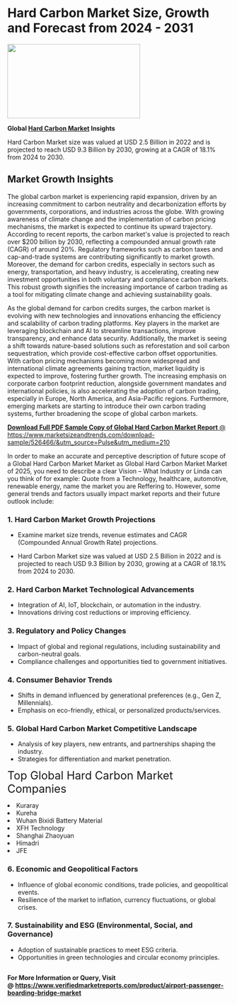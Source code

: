 <H1>Hard Carbon Market Size, Growth and Forecast from 2024 - 2031</H1><img class="aligncenter size-medium wp-image-584254" src="https://thirdeyenews.in/wp-content/uploads/2024/09/Global-Market-Research-300x168.jpeg" alt="" width="300" height="168" /><p><strong>Global&nbsp;<a href="https://www.marketsizeandtrends.com/download-sample/526466/&amp;utm_source=Pulse&amp;utm_medium=210">Hard Carbon Market</a> Insights</strong></p><p>Hard Carbon Market size was valued at USD 2.5 Billion in 2022 and is projected to reach USD 9.3 Billion by 2030, growing at a CAGR of 18.1% from 2024 to 2030.</p><p><h2>Market Growth Insights</h2> <p>The global carbon market is experiencing rapid expansion, driven by an increasing commitment to carbon neutrality and decarbonization efforts by governments, corporations, and industries across the globe. With growing awareness of climate change and the implementation of carbon pricing mechanisms, the market is expected to continue its upward trajectory. According to recent reports, the carbon market's value is projected to reach over $200 billion by 2030, reflecting a compounded annual growth rate (CAGR) of around 20%. Regulatory frameworks such as carbon taxes and cap-and-trade systems are contributing significantly to market growth. Moreover, the demand for carbon credits, especially in sectors such as energy, transportation, and heavy industry, is accelerating, creating new investment opportunities in both voluntary and compliance carbon markets. This robust growth signifies the increasing importance of carbon trading as a tool for mitigating climate change and achieving sustainability goals.</p> <p><a href="#"></a></p> <p>As the global demand for carbon credits surges, the carbon market is evolving with new technologies and innovations enhancing the efficiency and scalability of carbon trading platforms. Key players in the market are leveraging blockchain and AI to streamline transactions, improve transparency, and enhance data security. Additionally, the market is seeing a shift towards nature-based solutions such as reforestation and soil carbon sequestration, which provide cost-effective carbon offset opportunities. With carbon pricing mechanisms becoming more widespread and international climate agreements gaining traction, market liquidity is expected to improve, fostering further growth. The increasing emphasis on corporate carbon footprint reduction, alongside government mandates and international policies, is also accelerating the adoption of carbon trading, especially in Europe, North America, and Asia-Pacific regions. Furthermore, emerging markets are starting to introduce their own carbon trading systems, further broadening the scope of global carbon markets.</p> <p><a href="#"></p><p><span class=""><strong>Download Full PDF Sample Copy of Global Hard Carbon Market Report</strong> @ <a href="https://www.marketsizeandtrends.com/download-sample/526466/&amp;utm_source=Pulse&amp;utm_medium=210" target="_blank">https://www.marketsizeandtrends.com/download-sample/526466/&amp;utm_source=Pulse&amp;utm_medium=210</a></span></p><p>In order to make an accurate and perceptive description of future scope of a Global&nbsp;Hard Carbon Market Market as Global&nbsp;Hard Carbon Market Market of 2025, you need to describe a clear Vision &ndash; What Industry or Linda can you think of for example: Quote from a Technology, healthcare, automotive, renewable energy, name the market you are Reffering to. However, some general trends and factors usually impact market reports and their future outlook include:</p><h3>1.&nbsp;<strong>Hard Carbon Market Growth Projections</strong></h3><ul><li>Examine market size trends, revenue estimates and CAGR (Compounded Annual Growth Rate) projections.</li><li><p>Hard Carbon Market size was valued at USD 2.5 Billion in 2022 and is projected to reach USD 9.3 Billion by 2030, growing at a CAGR of 18.1% from 2024 to 2030.</p></li></ul><h3>2.&nbsp;<strong>Hard Carbon Market Technological Advancements</strong></h3><ul><li>Integration of AI, IoT, blockchain, or automation in the industry.</li><li>Innovations driving cost reductions or improving efficiency.</li></ul><h3>3.&nbsp;<strong>Regulatory and Policy Changes</strong></h3><ul><li>Impact of global and regional regulations, including sustainability and carbon-neutral goals.</li><li>Compliance challenges and opportunities tied to government initiatives.</li></ul><h3>4.&nbsp;<strong>Consumer Behavior Trends</strong></h3><ul><li>Shifts in demand influenced by generational preferences (e.g., Gen Z, Millennials).</li><li>Emphasis on eco-friendly, ethical, or personalized products/services.</li></ul><h3>5.&nbsp;<strong>Global Hard Carbon Market Competitive Landscape</strong></h3><ul><li>Analysis of key players, new entrants, and partnerships shaping the industry.</li><li>Strategies for differentiation and market penetration.</li></ul><p data-pm-slice="1 1 []"><span style="color: inherit; font-family: inherit; font-size: 25px;">Top Global Hard Carbon Market Companies</span></p><div class="" data-test-id=""><p><li>Kuraray</li><li> Kureha</li><li> Wuhan Bixidi Battery Material</li><li> XFH Technology</li><li> Shanghai Zhaoyuan</li><li> Himadri</li><li> JFE</li></p></div><h3>6.&nbsp;<strong>Economic and Geopolitical Factors</strong></h3><ul><li>Influence of global economic conditions, trade policies, and geopolitical events.</li><li>Resilience of the market to inflation, currency fluctuations, or global crises.</li></ul><h3>7.&nbsp;<strong>Sustainability and ESG (Environmental, Social, and Governance)</strong></h3><ul><li>Adoption of sustainable practices to meet ESG criteria.</li><li>Opportunities in green technologies and circular economy principles.</li></ul><h2><strong style="font-size: 14px;">For More Information or Query, Visit @&nbsp;</strong><a style="background-color: #ffffff; font-size: 14px;" href="https://www.marketsizeandtrends.com/report/hard-carbon-market/" target="_blank">https://www.verifiedmarketreports.com/product/airport-passenger-boarding-bridge-market</a></h2>
